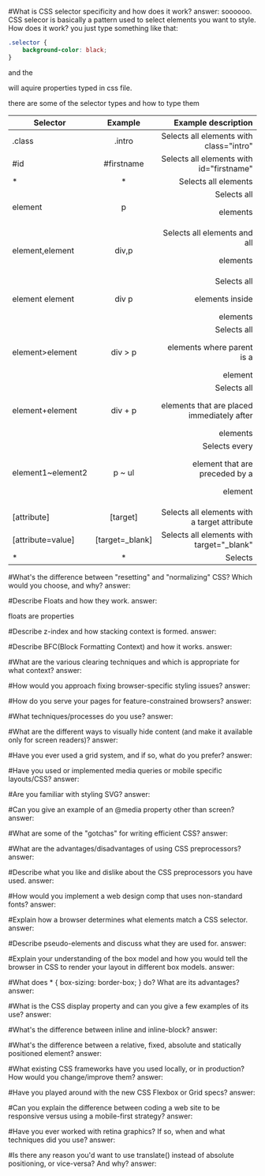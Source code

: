 
#What is CSS selector specificity and how does it work?
answer:
soooooo. CSS selecor is basically a pattern used to select elements you want to style.
How does it work? you just type something like that:

```css
.selector {
    background-color: black;
}
```

and the <div class="selector"> will aquire properties typed in css file.

there are some of the selector types and how to type them

| Selector        | Example           | Example description         |
| --------------- |:-----------------:| ---------------------------:|
| .class          | .intro | Selects all elements with class="intro" |
| #id             | #firstname      |   Selects all elements with id="firstname" |
| *               | *               |   Selects all elements             |
| element         | p               |   Selects all <p> elements             |
| element,element | div,p           |   Selects all elements and all <p> elements            |
| element element | div p           |   Selects all <p> elements inside <div> elements            |
| element>element | div > p         |   Selects all <p> elements where parent is a <div> element          |
| element+element | div + p         |   Selects all <p> elements that are placed immediately after <div> elements             |
| element1~element2| p ~ ul         |   Selects every <ul> element that are preceded by a <p> element             |
| [attribute]     | [target]        |   Selects all elements with a target attribute             |
| [attribute=value]| [target=_blank]|   Selects all elements with target="_blank"            |
| *               | *               |   Selects             |

#What's the difference between "resetting" and "normalizing" CSS? Which would you choose, and why?
answer:


#Describe Floats and how they work.
answer:


floats are properties 

#Describe z-index and how stacking context is formed.
answer:


#Describe BFC(Block Formatting Context) and how it works.
answer:


#What are the various clearing techniques and which is appropriate for what context?
answer:


#How would you approach fixing browser-specific styling issues?
answer:


#How do you serve your pages for feature-constrained browsers?
answer:


#What techniques/processes do you use?
answer:


#What are the different ways to visually hide content (and make it available only for screen readers)?
answer:


#Have you ever used a grid system, and if so, what do you prefer?
answer:


#Have you used or implemented media queries or mobile specific layouts/CSS?
answer:


#Are you familiar with styling SVG?
answer:


#Can you give an example of an @media property other than screen?
answer:


#What are some of the "gotchas" for writing efficient CSS?
answer:


#What are the advantages/disadvantages of using CSS preprocessors?
answer:


#Describe what you like and dislike about the CSS preprocessors you have used.
answer:


#How would you implement a web design comp that uses non-standard fonts?
answer:


#Explain how a browser determines what elements match a CSS selector.
answer:


#Describe pseudo-elements and discuss what they are used for.
answer:


#Explain your understanding of the box model and how you would tell the browser in CSS to render your layout in different box models.
answer:


#What does * { box-sizing: border-box; } do? What are its advantages?
answer:


#What is the CSS display property and can you give a few examples of its use?
answer:


#What's the difference between inline and inline-block?
answer:


#What's the difference between a relative, fixed, absolute and statically positioned element?
answer:


#What existing CSS frameworks have you used locally, or in production? How would you change/improve them?
answer:


#Have you played around with the new CSS Flexbox or Grid specs?
answer:


#Can you explain the difference between coding a web site to be responsive versus using a mobile-first strategy?
answer:


#Have you ever worked with retina graphics? If so, when and what techniques did you use?
answer:


#Is there any reason you'd want to use translate() instead of absolute positioning, or vice-versa? And why?
answer:


